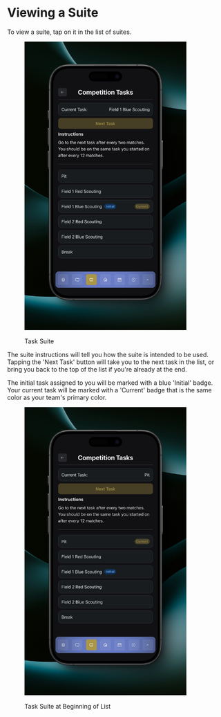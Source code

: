 # Viewing a Suite

To view a suite, tap on it in the list of suites.

<figure><img src="../.gitbook/assets/main (12).png" alt="" width="375"><figcaption><p>Task Suite</p></figcaption></figure>

The suite instructions will tell you how the suite is intended to be used. Tapping the 'Next Task' button will take you to the next task in the list, or bring you back to the top of the list if you're already at the end.

The initial task assigned to you will be marked with a blue 'Initial' badge. Your current task will be marked with a 'Current' badge that is the same color as your team's primary color.

<figure><img src="../.gitbook/assets/looped to beginning.png" alt="" width="375"><figcaption><p>Task Suite at Beginning of List</p></figcaption></figure>
